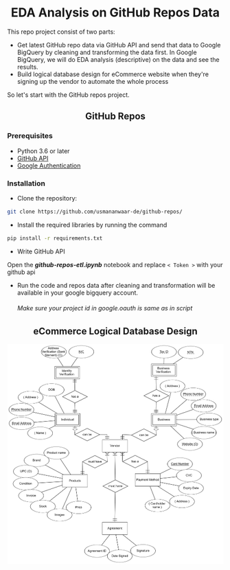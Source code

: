 <h1 align="center">EDA Analysis on GitHub Repos Data</h1>
This repo project consist of two parts:

- Get latest GitHub repo data via GitHub API and send that data to Google BigQuery by cleaning and transforming the data first. In Google BigQuery, we will do EDA analysis (descriptive) on the data and see the results.
- Build logical database design for eCommerce website when they're signing up the vendor to automate the whole process

So let's start with the GitHub repos project.

<h2 align="center">GitHub Repos</h2>
<h3>Prerequisites</h3>

- Python 3.6 or later
- [GitHub API](https://docs.github.com/en/rest/quickstart?apiVersion=2022-11-28 "Get Github API")
- [Google Authentication](https://stackoverflow.com/questions/58988362/google-oauth-2-0-using-python-for-gcp-bigquery "Read this discussion")

<h3>Installation</h3>

- Clone the repository:

```bash
git clone https://github.com/usmananwaar-de/github-repos/
```

- Install the required libraries by running the command

```bash
pip install -r requirements.txt
```

- Write GitHub API

Open the **_github-repos-etl.ipynb_** notebook and replace <code>< Token ></code> with your github api

- Run the code and repos data after cleaning and transformation will be available in your google bigquery account. <h6>Make sure your project id in google.oauth is same as in script</h6>

<h2 align="center">eCommerce Logical Database Design</h2>

![Picture](/eCommerce-data-modeling.png "Logical Database Design")
